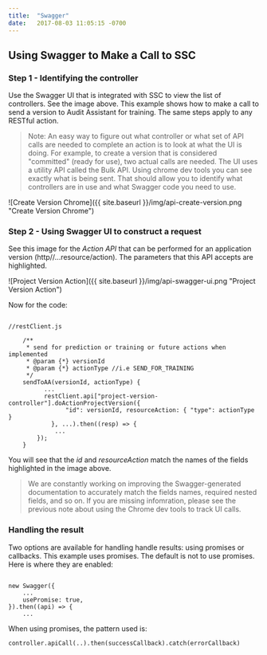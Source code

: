 ```yaml
---
title:  "Swagger"
date:   2017-08-03 11:05:15 -0700
---
```

## Using Swagger to Make a Call to SSC

### Step 1 - Identifying the controller
Use the Swagger UI that is integrated with SSC to view the list of controllers. See the image above.
This example shows how to make a call to send a version to Audit Assistant for training.
The same steps apply to any RESTful action.

> Note: An easy way to figure out what controller or what set of API calls are needed to complete an action is to look at what the UI is doing. For example, to create a version that is considered "committed" (ready for use), two actual calls are needed. 
> The UI uses a utility API called the Bulk API. Using chrome dev tools you can see exactly what is being sent. That should allow you to identify what controllers are in use and what Swagger code you need to use.

![Create Version Chrome]({{ site.baseurl }}/img/api-create-version.png "Create Version Chrome")

### Step 2 - Using Swagger UI to construct a request
See this image for the *Action API* that can be performed for an application version (http//...resource/action).
The parameters that this API accepts are highlighted.

![Project Version Action]({{ site.baseurl }}/img/api-swagger-ui.png "Project Version Action")

Now for the code:
<pre><code class="javascript">
//restClient.js

    /**
     * send for prediction or training or future actions when implemented
     * @param {*} versionId 
     * @param {*} actionType //i.e SEND_FOR_TRAINING
     */
    sendToAA(versionId, actionType) {
          ...
          restClient.api["project-version-controller"].doActionProjectVersion({
                "id": versionId, resourceAction: { "type": actionType }
            }, ...).then((resp) => {
             ...
        });
    }
</code></pre>

You will see that the *id* and *resourceAction* match the names of the fields highlighted in the image above.

> We are constantly working on improving the Swagger-generated documentation to accurately match the fields names, required nested fields, and so on. If you are missing infomration, please see the previous note about using the Chrome dev tools to track UI calls.

### Handling the result
Two options are available for handling handle results: using promises or callbacks.
This example uses promises. The default is not to use promises. Here is where they are enabled:

<pre><code class="javascript">
new Swagger({
    ...
    usePromise: true,
}).then((api) => {
    ...
</code></pre>

When using promises, the pattern used is:

```controller.apiCall(..).then(successCallback).catch(errorCallback)```
